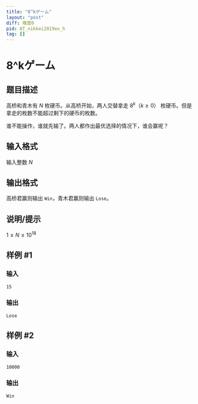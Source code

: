 ```yaml
---
title: "8^kゲーム"
layout: "post"
diff: 难度0
pid: AT_nikkei2019ex_h
tag: []
---
```


# 8^kゲーム

## 题目描述

高桥和青木有 $N$ 枚硬币。从高桥开始，两人交替拿走 $8^k（k≥0）$ 枚硬币。但是拿走的枚数不能超过剩下的硬币的枚数。

谁不能操作，谁就先输了。两人都作出最优选择的情况下，谁会赢呢？

## 输入格式

输入整数 $N$

## 输出格式

高桥君赢则输出 `Win`，青木君赢则输出 `Lose`。

## 说明/提示

$1 \leq N \leq 10^{18}$

## 样例 #1

### 输入

```
15
```

### 输出

```
Lose
```

## 样例 #2

### 输入

```
10000
```

### 输出

```
Win
```

